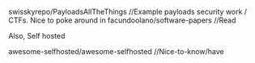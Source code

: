 swisskyrepo/PayloadsAllTheThings //Example payloads security work / CTFs. Nice to poke around in
facundoolano/software-papers //Read

Also, Self hosted

awesome-selfhosted/awesome-selfhosted //Nice-to-know/have
